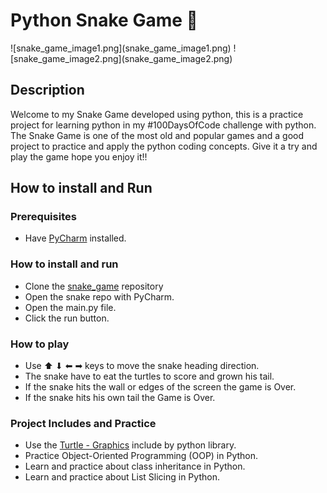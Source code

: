 <h1>Python Snake Game 🐍 </h1>
![snake_game_image1.png](snake_game_image1.png)
![snake_game_image2.png](snake_game_image2.png)
<h2> Description</h2>


<p>Welcome to my Snake Game developed using python, this is a practice project for learning python in my #100DaysOfCode
 challenge with python. The Snake Game is one of the most old and popular games and a good project to practice and apply
the python coding concepts. Give it a try and play the game hope you enjoy it!!</p>

<h2> How to install and Run </h2>

<h3> Prerequisites </h3>

- Have [PyCharm](https://www.jetbrains.com/help/pycharm/installation-guide.html) installed.

<h3> How to install and run</h3>

- Clone the [snake_game](https://github.com/MikePeralta27/snake_game) repository
- Open the snake repo with PyCharm.
- Open the main.py file.
- Click the run button.

<h3> How to play </h3>

- Use ⬆ ⬇ ⬅ ➡ keys to move the snake heading direction.
- The snake have to eat the turtles to score and grown his tail.
- If the snake hits the wall or edges of the screen the game is Over.
- If the snake hits his own tail the Game is Over.

<h3> Project Includes and Practice</h3>

- Use the [Turtle - Graphics](https://docs.python.org/3/library/turtle.html#turtle.write) include by python library.
- Practice Object-Oriented Programming (OOP) in Python.
- Learn and practice about class inheritance in Python.
- Learn and practice about List Slicing in Python.